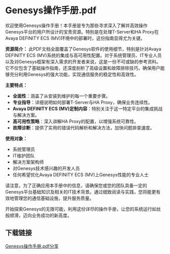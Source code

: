 # Genesys操作手册.pdf

欢迎使用Genesys操作手册！本手册是专为那些寻求深入了解并高效操作Genesys平台的用户所设计的宝贵资源。特别是在处理T-Server和HA Proxy在Avaya DEFINITY ECS (MV)环境中的部署时，这份指南显得尤为关键。

**资源简介：**
此PDF文档全面覆盖了Genesys软件的使用细节，特别是针对Avaya DEFINITY ECS (MV)系统的集成与高可用性配置。对于系统管理员、IT专业人员以及对Genesys框架有深入需求的开发者来说，这是一份不可或缺的参考资料。它不仅包含了基础操作指南，还深度剖析了高级设置和故障排除技巧，确保用户能够充分利用Genesys的强大功能，实现通信服务的稳定性和高效性。

**主要特点：**
- **全面性**：涵盖了从安装到维护的每一个重要步骤。
- **专业指导**：详细说明如何部署T-Server与HA Proxy，确保业务连续性。
- **Avaya DEFINITY ECS (MV)定制内容**：特别关注于这一特定平台的集成挑战与解决方案。
- **高可用性策略**：深入讲解HA Proxy的配置，以增强系统可靠性。
- **故障诊断**：提供了实用的错误代码解析和解决方法，加快问题排查速度。

**使用对象：**
- 系统管理员
- IT维护团队
- 解决方案架构师
- 对Genesys技术感兴趣的开发人员
- 任何希望优化Avaya DEFINITY ECS (MV)上Genesys性能的专业人士

请注意，为了正确应用本手册中的信息，请确保您或您的团队具备一定的Genesys平台基础知识及相关的IT技术背景。通过细致阅读与实践，您将能更有效地管理您的通信基础设施，提升服务质量。

开始探索Genesys的无限可能，利用这份详尽的操作手册，让您的系统运行如丝般顺滑，迈向业务成功的新高度。

## 下载链接

[Genesys操作手册.pdf分享](https://pan.quark.cn/s/a6a6277020de)
